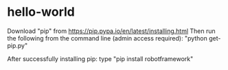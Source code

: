 # hello-world

Download "pip" from https://pip.pypa.io/en/latest/installing.html
Then run the following from the command line (admin access required):
"python get-pip.py"
 
After successfully installing pip:
type "pip install robotframework"	
